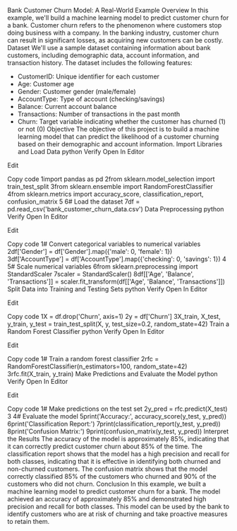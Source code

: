 Bank Customer Churn Model: A Real-World Example
Overview
In this example, we'll build a machine learning model to predict customer churn for a bank. Customer churn refers to the phenomenon where customers stop doing business with a company. In the banking industry, customer churn can result in significant losses, as acquiring new customers can be costly.
Dataset
We'll use a sample dataset containing information about bank customers, including demographic data, account information, and transaction history. The dataset includes the following features:
* CustomerID: Unique identifier for each customer
* Age: Customer age
* Gender: Customer gender (male/female)
* AccountType: Type of account (checking/savings)
* Balance: Current account balance
* Transactions: Number of transactions in the past month
* Churn: Target variable indicating whether the customer has churned (1) or not (0)
Objective
The objective of this project is to build a machine learning model that can predict the likelihood of a customer churning based on their demographic and account information.
Import Libraries and Load Data
python
Verify
Open In Editor

Edit

Copy code
1import pandas as pd
2from sklearn.model_selection import train_test_split
3from sklearn.ensemble import RandomForestClassifier
4from sklearn.metrics import accuracy_score, classification_report, confusion_matrix
5
6# Load the dataset
7df = pd.read_csv('bank_customer_churn_data.csv')
Data Preprocessing
python
Verify
Open In Editor

Edit

Copy code
1# Convert categorical variables to numerical variables
2df['Gender'] = df['Gender'].map({'male': 0, 'female': 1})
3df['AccountType'] = df['AccountType'].map({'checking': 0, 'savings': 1})
4
5# Scale numerical variables
6from sklearn.preprocessing import StandardScaler
7scaler = StandardScaler()
8df[['Age', 'Balance', 'Transactions']] = scaler.fit_transform(df[['Age', 'Balance', 'Transactions']])
Split Data into Training and Testing Sets
python
Verify
Open In Editor

Edit

Copy code
1X = df.drop('Churn', axis=1)
2y = df['Churn']
3X_train, X_test, y_train, y_test = train_test_split(X, y, test_size=0.2, random_state=42)
Train a Random Forest Classifier
python
Verify
Open In Editor

Edit

Copy code
1# Train a random forest classifier
2rfc = RandomForestClassifier(n_estimators=100, random_state=42)
3rfc.fit(X_train, y_train)
Make Predictions and Evaluate the Model
python
Verify
Open In Editor

Edit

Copy code
1# Make predictions on the test set
2y_pred = rfc.predict(X_test)
3
4# Evaluate the model
5print('Accuracy:', accuracy_score(y_test, y_pred))
6print('Classification Report:')
7print(classification_report(y_test, y_pred))
8print('Confusion Matrix:')
9print(confusion_matrix(y_test, y_pred))
Interpret the Results
The accuracy of the model is approximately 85%, indicating that it can correctly predict customer churn about 85% of the time. The classification report shows that the model has a high precision and recall for both classes, indicating that it is effective in identifying both churned and non-churned customers. The confusion matrix shows that the model correctly classified 85% of the customers who churned and 90% of the customers who did not churn.
Conclusion
In this example, we built a machine learning model to predict customer churn for a bank. The model achieved an accuracy of approximately 85% and demonstrated high precision and recall for both classes. This model can be used by the bank to identify customers who are at risk of churning and take proactive measures to retain them.
